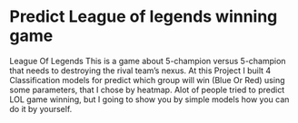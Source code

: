 # Predict League of legends winning game
League Of Legends This is a game about 5-champion versus 5-champion that needs to destroying the rival team’s nexus.
At this Project I built 4 Classification models for predict which group will win (Blue Or Red) using 
some parameters, that I chose by heatmap.
Alot of people tried to predict LOL game winning, but I going to show you by simple models how you can do it by yourself.
